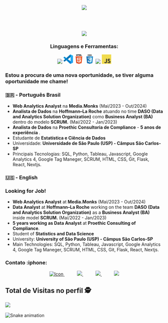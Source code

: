 <p align="center"><img src="https://readme-typing-svg.herokuapp.com?color=%2336BCF7&lines=Hello+Friend;Welcome+to+my+Github+profile" data-canonical-src="https://readme-typing-svg.herokuapp.com?color=%2336BCF7&lines=Hello+Friend;Welcome+to+my+Github+profile;width=500&amp;height=50" style="max-width: 100%;"></p>
<!--
<p align="center">
  <a href="#">
    <img align="center" width="450" src="https://raw.githubusercontent.com/MicaelliMedeiros/micaellimedeiros/master/image/computer-illustration.png" />
  </a>
</p>
-->

</br>
</br>
<p align="center">
  <a href="https://github.com/anuraghazra/github-readme-stats">
    <img
      align="center"
      src="https://github-readme-stats.vercel.app/api/top-langs/?username=ronaldosegundojr&layout=compact&theme=merko"
    />
  </a>
  <!--
<a href="https://github.com/anuraghazra/github-readme-stats">
    <img align="center" src="https://github-readme-stats.vercel.app/api?username=ronaldosegundojr&theme=merko">
  </a>
</p>
-->


<h3 align="center"><b>Linguagens e Ferramentas:</b></h3>
<p align="center">
<code><img height="30" src="https://cdn.picpng.com/logo/language-logo-python-44976.png"></code>
<code><img height="30" src="https://raw.githubusercontent.com/github/explore/80688e429a7d4ef2fca1e82350fe8e3517d3494d/topics/visual-studio-code/visual-studio-code.png"></code>
<code><img height="30" src="https://raw.githubusercontent.com/github/explore/80688e429a7d4ef2fca1e82350fe8e3517d3494d/topics/html/html.png"></code>
<code><img height="30" src="https://raw.githubusercontent.com/github/explore/80688e429a7d4ef2fca1e82350fe8e3517d3494d/topics/css/css.png"></code>
<code><img height="30" src="https://git-scm.com/images/logos/downloads/Git-Logo-2Color.png"></code>
<code><img height="30" src="https://raw.githubusercontent.com/github/explore/80688e429a7d4ef2fca1e82350fe8e3517d3494d/topics/javascript/javascript.png"></code>
 </p>

<h3><b>Estou a procura de uma nova oportunidade, se tiver alguma oportunidade me chame! </b></h3></p>

<h3><b>🇧🇷 - Português Brasil</b></h3></p>

- <b>Web Analytics Analyst</b> na <b>Media.Monks</b> (Mai/2023 - Out/2024)
- <b>Analista de Dados</b> na <b>Hoffmann–La Roche</b> atuando no time <b>DASO (Data and Analytics Solution Organization)</b> como <b>Business Analyst (BA)</b> dentro do modelo <b>SCRUM.</b>  (Mai/2022 - Jan/2023)
- <b>Analista de Dados</b> na <b>Proethic Consultoria de Compliance</b> - <b> 5 anos de experiência </b>.
- Estudante de **Estatística e Ciência de Dados**
- Universidade: **Universidade de São Paulo (USP) - Câmpus São Carlos-SP**
- Principais Tecnologias: SQL, Python, Tableau, Javascript, Google Analytics 4, Google Tag Maneger, SCRUM, HTML, CSS, Git, Flask, React, Nextjs.

<h3><b>🇺🇸 - English</b></h3>


<h3><b> Looking for Job! </b></h3></p>

- <b>Web Analytics Analyst</b> at <b>Media.Monks</b> (Mai/2023 - Out/2024)
- <b>Data Analyst</b> at <b>Hoffmann–La Roche</b> working on the team <b> DASO (Data and Analytics Solution Organization)</b> as a <b>Business Analyst (BA)</b> inside model <b> SCRUM. </b> (Mai/2022 - Jan/2023)
- <b>5 years working as Data Analyst</b> at <b>Proethic Consulting of Compliance</b>.
- Student of **Statistics and Data Science**
- University: **University of São Paulo (USP) - Câmpus São Carlos-SP**
- Main Technologies: SQL, Python, Tableau, Javascript, Google Analytics 4, Google Tag Maneger, SCRUM, HTML, CSS, Git, Flask, React, Nextjs.


<h3><b>Contato :iphone: </b></h3>
<p align="center">
      <a href="https://ronaldosegundojr.github.io/site.ronaldosegundojr/">
    <img src="https://cdn-icons-png.flaticon.com/512/7867/7867852.png" alt="Icon" width="100px" height="80px">
  </a>
  &nbsp;&nbsp;&nbsp;&nbsp;&nbsp;&nbsp;&nbsp;&nbsp;&nbsp;
    <a href="https://github.com/ronaldosegundojr">
        <img  src="https://img.shields.io/badge/github-%23100000.svg?&style=for-the-badge&logo=github&logoColor=white&link=mailto:https://github.com/ronaldosegundojr">
    </a>
    &nbsp;&nbsp;&nbsp;&nbsp;&nbsp;&nbsp;&nbsp;&nbsp;&nbsp;
    <a href="mailto:ronaldosegundojr@usp.br">
        <img src="https://img.shields.io/badge/gmail-D14836?&style=for-the-badge&logo=gmail&logoColor=white&link=mailto:ronaldosegundojr@usp.br">
    </a>
    &nbsp;&nbsp;&nbsp;&nbsp;&nbsp;&nbsp;&nbsp;&nbsp;&nbsp;
    <a href="https://www.linkedin.com/in/r-segundojr">
        <img src="https://img.shields.io/badge/linkedin-%230077B5.svg?&style=for-the-badge&logo=linkedin&logoColor=white&link=mailto:https://www.linkedin.com/in/r-segundojr/">
    </a>
</p>

<p align="center"> 

 ## Total de Visitas no perfil :detective: <br>
 <p align="left"> 
   <img alingn="left" src="https://profile-counter.glitch.me/ronaldosegundojr/count.svg" />
 </p>
 
  ![Snake animation](https://github.com/ronaldosegundojr/ronaldosegundojr/dist/github-contribution-grid-snake.gif?color_snake=orange&color_dots=#bfd6f6,#8dbdff,#64a1f4,#4b91f1,#3c7dd9)
 
